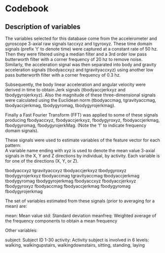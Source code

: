 Codebook
========

Description of variables
-----------------------

The variables selected for this database come from the accelerometer and gyroscope 3-axial raw signals taccxyz and tgyroxyz. These time domain signals (prefix 't' to denote time) were captured at a constant rate of 50 hz. Then they were filtered using a median filter and a 3rd order low pass butterworth filter with a corner frequency of 20 hz to remove noise. Similarly, the acceleration signal was then separated into body and gravity acceleration signals (tbodyaccxyz and tgravityaccxyz) using another low pass butterworth filter with a corner frequency of 0.3 hz.

Subsequently, the body linear acceleration and angular velocity were derived in time to obtain Jerk signals (tbodyaccjerkxyz and tbodygyrojerkxyz). Also the magnitude of these three-dimensional signals were calculated using the Euclidean norm (tbodyaccmag, tgravityaccmag, tbodyaccjerkmag, tbodygyromag, tbodygyrojerkmag). 

Finally a Fast Fourier Transform (FFT) was applied to some of these signals producing fbodyaccxyz, fbodyaccjerkxyz, fbodygyroxyz, fbodyaccjerkmag, fbodygyromag, fbodygyrojerkMag. (Note the 'f' to indicate frequency domain signals). 

These signals were used to estimate variables of the feature vector for each pattern:  
A variable name ending with xyz is used to denote the mean value 3-axial signals in the X, Y and Z directions by individual, by activity. 
Each variable is for one of the directions (X, Y, or Z).

tbodyaccxyz
tgravityaccxyz
tbodyaccjerkxyz
tbodygyroxyz
tbodygyrojerkxyz
tbodyaccmag
tgravityaccmag
tbodyaccjerkmag
tbodygyromag
tbodygyrojerkmag
fbodyaccxyz
fbodyaccjerkxyz
fbodygyroxyz
fbodyaccmag
fbodyaccjerkmag
fbodygyromag
fbodygyrojerkmag

The set of variables estimated from these signals (prior to averaging for a mean) are:

mean: Mean value
std: Standard deviation
meanfreq: Weighted average of the frequency components to obtain a mean frequency

Other variables:

subject: Subject ID 
	1-30
activity: Activity subject is involved in
	6 levels: walking, walkingupstairs, walkingdownstairs, sitting, standing, laying
